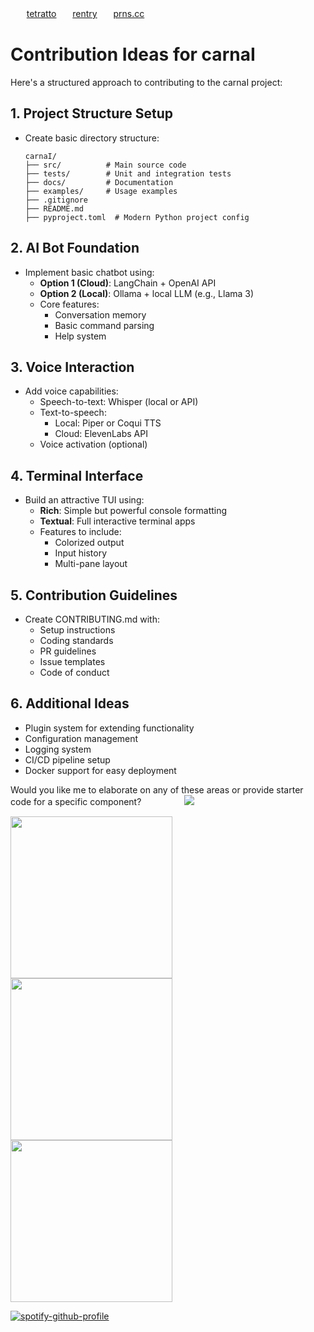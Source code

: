 ㅤㅤ[tetratto](https://tetratto.com/@xan)ㅤㅤ[rentry](https://rentry.co/dolph)ㅤㅤ[prns.cc](https://pronouns.cc/@dolph)


# Contribution Ideas for carnaI

Here's a structured approach to contributing to the carnaI project:

## 1. Project Structure Setup
- Create basic directory structure:
  ```
  carnaI/
  ├── src/          # Main source code
  ├── tests/        # Unit and integration tests
  ├── docs/         # Documentation
  ├── examples/     # Usage examples
  ├── .gitignore
  ├── README.md
  ├── pyproject.toml  # Modern Python project config
  ```

## 2. AI Bot Foundation
- Implement basic chatbot using:
  - **Option 1 (Cloud)**: LangChain + OpenAI API
  - **Option 2 (Local)**: Ollama + local LLM (e.g., Llama 3)
  - Core features:
    - Conversation memory
    - Basic command parsing
    - Help system

## 3. Voice Interaction
- Add voice capabilities:
  - Speech-to-text: Whisper (local or API)
  - Text-to-speech: 
    - Local: Piper or Coqui TTS
    - Cloud: ElevenLabs API
  - Voice activation (optional)

## 4. Terminal Interface
- Build an attractive TUI using:
  - **Rich**: Simple but powerful console formatting
  - **Textual**: Full interactive terminal apps
  - Features to include:
    - Colorized output
    - Input history
    - Multi-pane layout

## 5. Contribution Guidelines
- Create CONTRIBUTING.md with:
  - Setup instructions
  - Coding standards
  - PR guidelines
  - Issue templates
  - Code of conduct

## 6. Additional Ideas
- Plugin system for extending functionality
- Configuration management
- Logging system
- CI/CD pipeline setup
- Docker support for easy deployment

Would you like me to elaborate on any of these areas or provide starter code for a specific component?
ㅤㅤㅤㅤㅤ![](https://komarev.com/ghpvc/?username=lustangel&label=femboys&color=000000)

<img src="https://files.catbox.moe/4ozcf8.jpg" width="259">
<img src="https://files.catbox.moe/q601gu.jpg" width="259">
<img src="https://files.catbox.moe/08sx7t.jpeg" width="259">


[![spotify-github-profile](https://spotify-github-profile.kittinanx.com/api/view?uid=31zbblnlr2w65oeixrz3ikwwf7xq&cover_image=true&theme=novatorem&show_offline=false&background_color=121212&interchange=true&bar_color=53b14f&bar_color_cover=true)](https://github.com/kittinan/spotify-github-profile)
